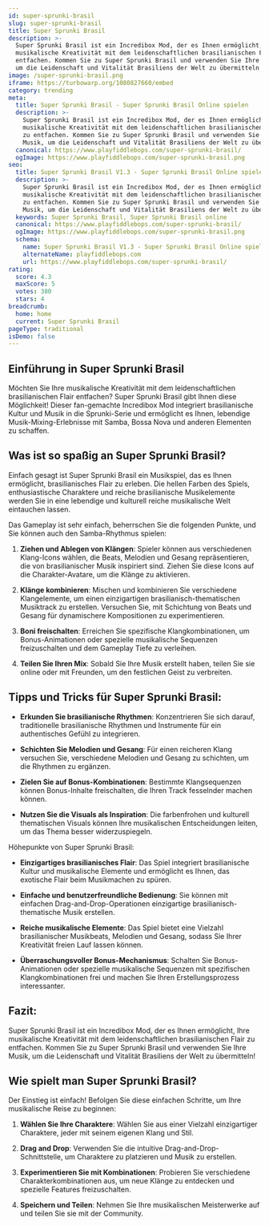 ```yaml
---
id: super-sprunki-brasil
slug: super-sprunki-brasil
title: Super Sprunki Brasil
description: >-
  Super Sprunki Brasil ist ein Incredibox Mod, der es Ihnen ermöglicht, Ihre
  musikalische Kreativität mit dem leidenschaftlichen brasilianischen Flair zu
  entfachen. Kommen Sie zu Super Sprunki Brasil und verwenden Sie Ihre Musik,
  um die Leidenschaft und Vitalität Brasiliens der Welt zu übermitteln!
image: /super-sprunki-brasil.png
iframe: https://turbowarp.org/1080827660/embed
category: trending
meta:
  title: Super Sprunki Brasil - Super Sprunki Brasil Online spielen
  description: >-
    Super Sprunki Brasil ist ein Incredibox Mod, der es Ihnen ermöglicht, Ihre
    musikalische Kreativität mit dem leidenschaftlichen brasilianischen Flair
    zu entfachen. Kommen Sie zu Super Sprunki Brasil und verwenden Sie Ihre
    Musik, um die Leidenschaft und Vitalität Brasiliens der Welt zu übermitteln!
  canonical: https://www.playfiddlebops.com/super-sprunki-brasil/
  ogImage: https://www.playfiddlebops.com/super-sprunki-brasil.png
seo:
  title: Super Sprunki Brasil V1.3 - Super Sprunki Brasil Online spielen
  description: >-
    Super Sprunki Brasil ist ein Incredibox Mod, der es Ihnen ermöglicht, Ihre
    musikalische Kreativität mit dem leidenschaftlichen brasilianischen Flair
    zu entfachen. Kommen Sie zu Super Sprunki Brasil und verwenden Sie Ihre
    Musik, um die Leidenschaft und Vitalität Brasiliens der Welt zu übermitteln!
  keywords: Super Sprunki Brasil, Super Sprunki Brasil online
  canonical: https://www.playfiddlebops.com/super-sprunki-brasil/
  ogImage: https://www.playfiddlebops.com/super-sprunki-brasil.png
  schema:
    name: Super Sprunki Brasil V1.3 - Super Sprunki Brasil Online spielen
    alternateName: playfiddlebops.com
    url: https://www.playfiddlebops.com/super-sprunki-brasil/
rating:
  score: 4.3
  maxScore: 5
  votes: 380
  stars: 4
breadcrumb:
  home: home
  current: Super Sprunki Brasil
pageType: traditional
isDemo: false
---
```


## Einführung in Super Sprunki Brasil

Möchten Sie Ihre musikalische Kreativität mit dem leidenschaftlichen brasilianischen Flair entfachen? Super Sprunki Brasil gibt Ihnen diese Möglichkeit! Dieser fan-gemachte Incredibox Mod integriert brasilianische Kultur und Musik in die Sprunki-Serie und ermöglicht es Ihnen, lebendige Musik-Mixing-Erlebnisse mit Samba, Bossa Nova und anderen Elementen zu schaffen.

## Was ist so spaßig an Super Sprunki Brasil?

Einfach gesagt ist Super Sprunki Brasil ein Musikspiel, das es Ihnen ermöglicht, brasilianisches Flair zu erleben. Die hellen Farben des Spiels, enthusiastische Charaktere und reiche brasilianische Musikelemente werden Sie in eine lebendige und kulturell reiche musikalische Welt eintauchen lassen.

Das Gameplay ist sehr einfach, beherrschen Sie die folgenden Punkte, und Sie können auch den Samba-Rhythmus spielen:

1. **Ziehen und Ablegen von Klängen**: Spieler können aus verschiedenen Klang-Icons wählen, die Beats, Melodien und Gesang repräsentieren, die von brasilianischer Musik inspiriert sind. Ziehen Sie diese Icons auf die Charakter-Avatare, um die Klänge zu aktivieren.

1. **Klänge kombinieren**: Mischen und kombinieren Sie verschiedene Klangelemente, um einen einzigartigen brasilianisch-thematischen Musiktrack zu erstellen. Versuchen Sie, mit Schichtung von Beats und Gesang für dynamischere Kompositionen zu experimentieren.

1. **Boni freischalten**: Erreichen Sie spezifische Klangkombinationen, um Bonus-Animationen oder spezielle musikalische Sequenzen freizuschalten und dem Gameplay Tiefe zu verleihen.

1. **Teilen Sie Ihren Mix**: Sobald Sie Ihre Musik erstellt haben, teilen Sie sie online oder mit Freunden, um den festlichen Geist zu verbreiten.

## Tipps und Tricks für Super Sprunki Brasil:

- **Erkunden Sie brasilianische Rhythmen**: Konzentrieren Sie sich darauf, traditionelle brasilianische Rhythmen und Instrumente für ein authentisches Gefühl zu integrieren.

- **Schichten Sie Melodien und Gesang**: Für einen reicheren Klang versuchen Sie, verschiedene Melodien und Gesang zu schichten, um die Rhythmen zu ergänzen.

- **Zielen Sie auf Bonus-Kombinationen**: Bestimmte Klangsequenzen können Bonus-Inhalte freischalten, die Ihren Track fesselnder machen können.

- **Nutzen Sie die Visuals als Inspiration**: Die farbenfrohen und kulturell thematischen Visuals können Ihre musikalischen Entscheidungen leiten, um das Thema besser widerzuspiegeln.

Höhepunkte von Super Sprunki Brasil:

- **Einzigartiges brasilianisches Flair**: Das Spiel integriert brasilianische Kultur und musikalische Elemente und ermöglicht es Ihnen, das exotische Flair beim Musikmachen zu spüren.

- **Einfache und benutzerfreundliche Bedienung**: Sie können mit einfachen Drag-and-Drop-Operationen einzigartige brasilianisch-thematische Musik erstellen.

- **Reiche musikalische Elemente**: Das Spiel bietet eine Vielzahl brasilianischer Musikbeats, Melodien und Gesang, sodass Sie Ihrer Kreativität freien Lauf lassen können.

- **Überraschungsvoller Bonus-Mechanismus**: Schalten Sie Bonus-Animationen oder spezielle musikalische Sequenzen mit spezifischen Klangkombinationen frei und machen Sie Ihren Erstellungsprozess interessanter.

## Fazit:

Super Sprunki Brasil ist ein Incredibox Mod, der es Ihnen ermöglicht, Ihre musikalische Kreativität mit dem leidenschaftlichen brasilianischen Flair zu entfachen. Kommen Sie zu Super Sprunki Brasil und verwenden Sie Ihre Musik, um die Leidenschaft und Vitalität Brasiliens der Welt zu übermitteln!

## Wie spielt man Super Sprunki Brasil?

Der Einstieg ist einfach! Befolgen Sie diese einfachen Schritte, um Ihre musikalische Reise zu beginnen:

1. **Wählen Sie Ihre Charaktere**: Wählen Sie aus einer Vielzahl einzigartiger Charaktere, jeder mit seinem eigenen Klang und Stil.

1. **Drag and Drop**: Verwenden Sie die intuitive Drag-and-Drop-Schnittstelle, um Charaktere zu platzieren und Musik zu erstellen.

1. **Experimentieren Sie mit Kombinationen**: Probieren Sie verschiedene Charakterkombinationen aus, um neue Klänge zu entdecken und spezielle Features freizuschalten.

1. **Speichern und Teilen**: Nehmen Sie Ihre musikalischen Meisterwerke auf und teilen Sie sie mit der Community.